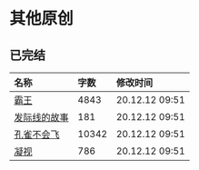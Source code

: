 # 其他原创

## 已完结

|名称|字数|修改时间|
|:-|:-|:-|
|[霸王](霸王.md)|4843|20.12.12 09:51|
|[发际线的故事](发际线的故事.md)|181|20.12.12 09:51|
|[孔雀不会飞](孔雀不会飞.md)|10342|20.12.12 09:51|
|[凝视](凝视.md)|786|20.12.12 09:51|
